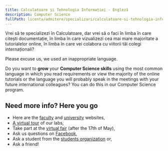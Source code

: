 ```yaml
---
title: Calculatoare și Tehnologia Informației - Engleză
description: Computer Science
fullPath: licenta/admitere/specializari/calculatoare-si-tehnologia-informatiei-engleza
---
```

Vrei să te specializezi în Calculatoare, dar vrei să o faci în limba în care citești documentație, în limba în care vizualizezi cea mai mare majoritate a tutorialelor online, în limba în care vei colabora cu viitorii tăi colegi internaționali? 

Please excuse us, we used an inappropriate language.

Do you want to **grow** your **Computer Science skills** using the most common language in which you read requirements or view the majority of the online tutorials or the language you will probably speak in the meetings with your future international colleagues? You can do this in our Computer Science program.

<Block color="gray">

## Need **more info?** Here you go

* Here are the [faculty](https://ac.upt.ro/) and [university](http://upt.ro/) websites,
* [A virtual tour](https://visit.upt.ro) of our labs,
* Take part at the [virtual fair](https://eduexpo.upt.ro) (after the 17th of May),
* Ask us questions on [Facebook](https://www.facebook.com/ac.upt.ro),
* Ask a student from the [students organization](https://ligaac.ro) or,
* Ask a friend!

</Block>